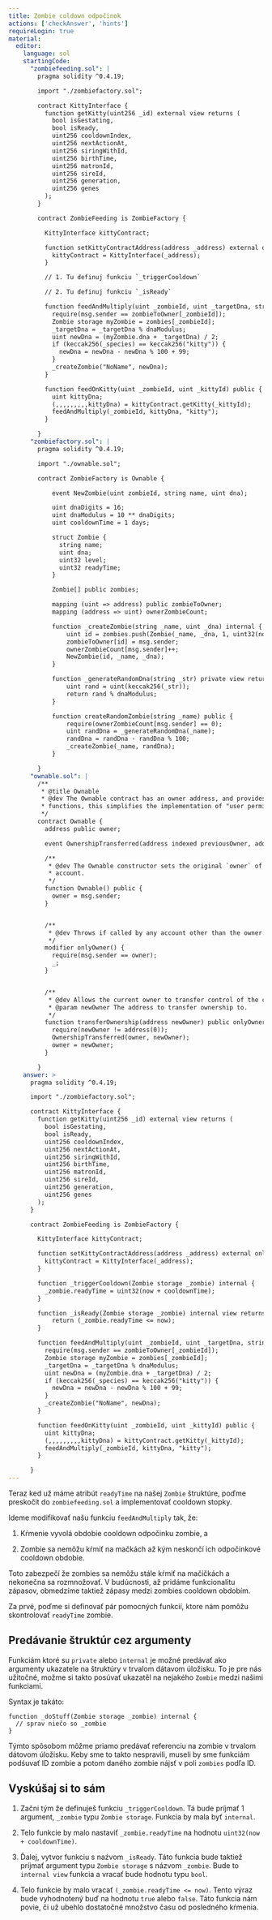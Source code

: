 ```yaml
---
title: Zombie coldown odpočinok
actions: ['checkAnswer', 'hints']
requireLogin: true
material:
  editor:
    language: sol
    startingCode:
      "zombiefeeding.sol": |
        pragma solidity ^0.4.19;

        import "./zombiefactory.sol";

        contract KittyInterface {
          function getKitty(uint256 _id) external view returns (
            bool isGestating,
            bool isReady,
            uint256 cooldownIndex,
            uint256 nextActionAt,
            uint256 siringWithId,
            uint256 birthTime,
            uint256 matronId,
            uint256 sireId,
            uint256 generation,
            uint256 genes
          );
        }

        contract ZombieFeeding is ZombieFactory {

          KittyInterface kittyContract;

          function setKittyContractAddress(address _address) external onlyOwner {
            kittyContract = KittyInterface(_address);
          }

          // 1. Tu definuj funkciu `_triggerCooldown`

          // 2. Tu definuj funkciu `_isReady`

          function feedAndMultiply(uint _zombieId, uint _targetDna, string _species) public {
            require(msg.sender == zombieToOwner[_zombieId]);
            Zombie storage myZombie = zombies[_zombieId];
            _targetDna = _targetDna % dnaModulus;
            uint newDna = (myZombie.dna + _targetDna) / 2;
            if (keccak256(_species) == keccak256("kitty")) {
              newDna = newDna - newDna % 100 + 99;
            }
            _createZombie("NoName", newDna);
          }

          function feedOnKitty(uint _zombieId, uint _kittyId) public {
            uint kittyDna;
            (,,,,,,,,,kittyDna) = kittyContract.getKitty(_kittyId);
            feedAndMultiply(_zombieId, kittyDna, "kitty");
          }

        }
      "zombiefactory.sol": |
        pragma solidity ^0.4.19;

        import "./ownable.sol";

        contract ZombieFactory is Ownable {

            event NewZombie(uint zombieId, string name, uint dna);

            uint dnaDigits = 16;
            uint dnaModulus = 10 ** dnaDigits;
            uint cooldownTime = 1 days;

            struct Zombie {
              string name;
              uint dna;
              uint32 level;
              uint32 readyTime;
            }

            Zombie[] public zombies;

            mapping (uint => address) public zombieToOwner;
            mapping (address => uint) ownerZombieCount;

            function _createZombie(string _name, uint _dna) internal {
                uint id = zombies.push(Zombie(_name, _dna, 1, uint32(now + cooldownTime))) - 1;
                zombieToOwner[id] = msg.sender;
                ownerZombieCount[msg.sender]++;
                NewZombie(id, _name, _dna);
            }

            function _generateRandomDna(string _str) private view returns (uint) {
                uint rand = uint(keccak256(_str));
                return rand % dnaModulus;
            }

            function createRandomZombie(string _name) public {
                require(ownerZombieCount[msg.sender] == 0);
                uint randDna = _generateRandomDna(_name);
                randDna = randDna - randDna % 100;
                _createZombie(_name, randDna);
            }

        }
      "ownable.sol": |
        /**
         * @title Ownable
         * @dev The Ownable contract has an owner address, and provides basic authorization control
         * functions, this simplifies the implementation of "user permissions".
         */
        contract Ownable {
          address public owner;

          event OwnershipTransferred(address indexed previousOwner, address indexed newOwner);

          /**
           * @dev The Ownable constructor sets the original `owner` of the contract to the sender
           * account.
           */
          function Ownable() public {
            owner = msg.sender;
          }


          /**
           * @dev Throws if called by any account other than the owner.
           */
          modifier onlyOwner() {
            require(msg.sender == owner);
            _;
          }


          /**
           * @dev Allows the current owner to transfer control of the contract to a newOwner.
           * @param newOwner The address to transfer ownership to.
           */
          function transferOwnership(address newOwner) public onlyOwner {
            require(newOwner != address(0));
            OwnershipTransferred(owner, newOwner);
            owner = newOwner;
          }

        }
    answer: >
      pragma solidity ^0.4.19;

      import "./zombiefactory.sol";

      contract KittyInterface {
        function getKitty(uint256 _id) external view returns (
          bool isGestating,
          bool isReady,
          uint256 cooldownIndex,
          uint256 nextActionAt,
          uint256 siringWithId,
          uint256 birthTime,
          uint256 matronId,
          uint256 sireId,
          uint256 generation,
          uint256 genes
        );
      }

      contract ZombieFeeding is ZombieFactory {

        KittyInterface kittyContract;

        function setKittyContractAddress(address _address) external onlyOwner {
          kittyContract = KittyInterface(_address);
        }

        function _triggerCooldown(Zombie storage _zombie) internal {
          _zombie.readyTime = uint32(now + cooldownTime);
        }

        function _isReady(Zombie storage _zombie) internal view returns (bool) {
            return (_zombie.readyTime <= now);
        }

        function feedAndMultiply(uint _zombieId, uint _targetDna, string _species) public {
          require(msg.sender == zombieToOwner[_zombieId]);
          Zombie storage myZombie = zombies[_zombieId];
          _targetDna = _targetDna % dnaModulus;
          uint newDna = (myZombie.dna + _targetDna) / 2;
          if (keccak256(_species) == keccak256("kitty")) {
            newDna = newDna - newDna % 100 + 99;
          }
          _createZombie("NoName", newDna);
        }

        function feedOnKitty(uint _zombieId, uint _kittyId) public {
          uint kittyDna;
          (,,,,,,,,,kittyDna) = kittyContract.getKitty(_kittyId);
          feedAndMultiply(_zombieId, kittyDna, "kitty");
        }

      }
---
```


Teraz ked už máme atribút `readyTime` na našej `Zombie` štruktúre, poďme preskočit do `zombiefeeding.sol` a implementovať cooldown stopky.  

Ideme modifikovať našu funkciu `feedAndMultiply` tak, že:

1. Kŕmenie vyvolá obdobie cooldown odpočinku zombie, a

2. Zombie sa nemôžu kŕmiť na mačkách až kým neskončí ich odpočinkové cooldown obdobie. 

Toto zabezpečí že zombies sa nemôžu stále kŕmiť na mačičkách a nekonečna sa rozmnožovať. V budúcnosti, až pridáme funkcionalitu zápasov, obmedzíme taktiež zápasy medzi zombies cooldown obdobím.  

Za prvé, poďme si definovať pár pomocných funkcií, ktore nám pomôžu skontrolovať `readyTime` zombie.

## Predávanie štruktúr cez argumenty

Funkciám ktoré su `private` alebo `internal` je možné predávať ako argumenty ukazatele na štruktúry v trvalom dátavom úložisku. To je pre nás užitočné, možme si takto posúvať ukazatěl na nejakého `Zombie` medzi našimi funkciami.

Syntax je takáto:

```
function _doStuff(Zombie storage _zombie) internal {
  // sprav niečo so _zombie
}
```

Týmto spôsobom môžme priamo predávať referenciu na zombie v trvalom dátovom úložisku. Keby sme to takto nespravili, museli by sme funkciám podśuvať ID zombie a potom daného zombie nájsť v poli `zombies` podľa ID.

## Vyskúšaj si to sám

1. Začni tým že definuješ funkciu `_triggerCooldown`. Tá bude príjmať 1 argument, `_zombie` typu `Zombie storage`. Funkcia by mala byť  `internal`.

2. Telo funkcie by malo nastaviť `_zombie.readyTime` na hodnotu `uint32(now + cooldownTime)`. 

3. Ďalej, vytvor funkciu s naźvom `_isReady`. Táto funkcia bude taktiež príjmať argument typu `Zombie storage` s názvom `_zombie`. Bude to `internal view`  funkcia a vracať bude hodnotu typu `bool`.

4. Telo funkcie by malo vracať `(_zombie.readyTime <= now)`. Tento výraz bude vyhodnotený buď na hodnotu `true` alebo `false`. Táto funkcia nám povie, či už ubehlo dostatočné množstvo času od posledného kŕmenia.
